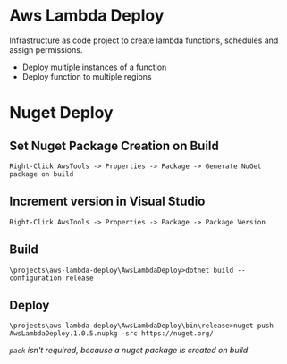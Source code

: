 # Aws Lambda Deploy

Infrastructure as code project to create lambda functions, schedules and assign permissions.

 - Deploy multiple instances of a function
 - Deploy function to multiple regions

# Nuget Deploy

## Set Nuget Package Creation on Build

    Right-Click AwsTools -> Properties -> Package -> Generate NuGet package on build

## Increment version in Visual Studio

    Right-Click AwsTools -> Properties -> Package -> Package Version

## Build

    \projects\aws-lambda-deploy\AwsLambdaDeploy>dotnet build --configuration release

## Deploy

    \projects\aws-lambda-deploy\AwsLambdaDeploy\bin\release>nuget push AwsLambdaDeploy.1.0.5.nupkg -src https://nuget.org/

*`pack` isn't required, because a nuget package is created on build*

